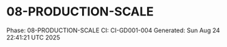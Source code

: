 # 08-PRODUCTION-SCALE
Phase: 08-PRODUCTION-SCALE
CI: CI-GD001-004
Generated: Sun Aug 24 22:41:21 UTC 2025
